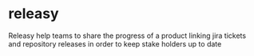 # releasy

Releasy help teams to share the progress of a product linking jira tickets and repository releases in order to keep stake holders up to date
